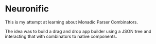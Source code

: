 # Neuronific

This is my attempt at learning about Monadic Parser Combinators.

The idea was to build a drag and drop app builder using a JSON tree and interacting that with combinators to native components.
